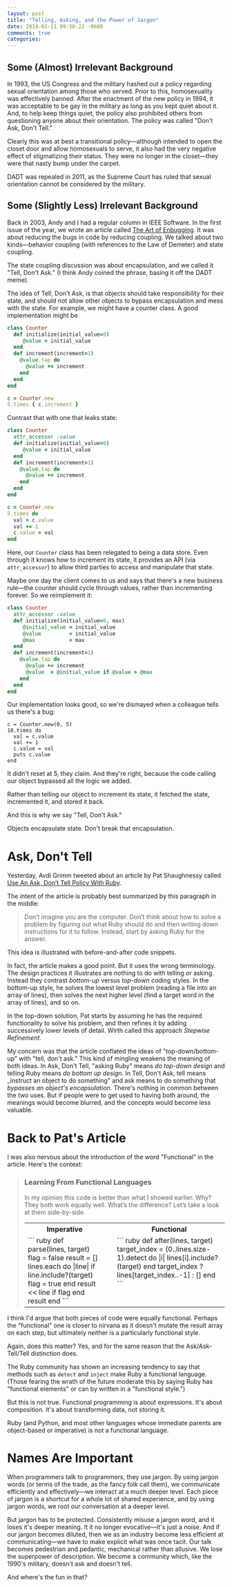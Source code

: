 ```yaml
---
layout: post
title: "Telling, Asking, and the Power of Jargon"
date: 2014-02-11 09:50:22 -0600
comments: true
categories: 
---
```


## Some (Almost) Irrelevant Background

In 1993, the US Congress and the military hashed out a policy regarding
sexual orientation among those who served. Prior to this,
homosexuality was effectively banned. After the enactment of the new
policy in 1994, it was acceptable to be gay in the military as long as
you kept quiet about it. And, to help keep things quiet, the policy
also prohibited others from questioning anyone about their
orientation. The policy was called "Don't Ask, Don't Tell."

Clearly this was at best a transitional policy—although intended to
open the closet door and allow homosexuals to serve, it also had the
very negative effect of stigmatizing their status. They were no longer
in the closet—they were that nasty bump under the carpet.

DADT was repealed in 2011, as the Supreme Court has ruled that
sexual orientation cannot be considered by the military.

## Some (Slightly Less) Irrelevant Background

Back in 2003, Andy and I had a regular column in IEEE Software. In the
first issue of the year, we wrote an article called [The Art of Enbugging](http://www.ccs.neu.edu/research/demeter/related-work/pragmatic-programmer/jan_03_enbug.pdf). It
was about reducing the bugs in code by reducing coupling. We talked
about two kinds—behavior coupling (with references to the Law of
Demeter) and state coupling.

The state coupling discussion was about encapsulation, and we called it
"Tell, Don't Ask." (I think Andy coined the phrase, basing it off the
DADT meme).

The idea of Tell, Don't Ask, is that objects should take
responsibility for their state, and should not allow other objects to
bypass encapsulation and mess with the state. For example, we might
have a counter class. A good implementation might be

``` ruby
class Counter
  def initialize(initial_value=0)
     @value = initial_value
  end
  def increment(increment=1)
    @value.tap do
      @value += increment
    end
  end
end

c = Counter.new
5.times { c.increment }
```

Contrast that with one that leaks state:

``` ruby
class Counter
  attr_accessor :value
  def initialize(initial_value=0)
     @value = initial_value
  end
  def increment(increment=1)
    @value.tap do
      @value += increment
    end
  end
end

c = Counter.new
5.times do
  val = c.value
  val += 1
  c.value = val
end
```

Here, our `Counter` class has been relegated to being a data
store. Even through it knows how to increment its state, it provides
an API (via `attr_accessor`) to allow third parties to access and
manipulate that state.

Maybe one day the client comes to us and says that there's a new
business rule—the counter should cycle through values, rather than
incrementing forever. So we reimplement it:

``` ruby
class Counter
  attr_accessor :value
  def initialize(initial_value=0, max)
     @initial_value = initial_value
     @value         = initial_value
     @max           = max
  end
  def increment(increment=1)
    @value.tap do
      @value += increment
      @value  = @initial_value if @value > @max
    end
  end
end
```

Our implementation looks good, so we're dismayed when a colleague tells us
there's a bug:

```
c = Counter.new(0, 5)
10.times do
  val = c.value
  val += 1
  c.value = val
  puts c.value
end
```

It didn't reset at 5, they claim. And they're right, because the code
calling our object bypassed all the logic we added.

Rather than telling our object to increment its state, it fetched the
state, incremented it, and stored it back.

And this is why we say "Tell, Don't Ask."

Objects encapsulate state. Don't break that encapsulation.


# Ask, Don't Tell

Yesterday, Avdi Grimm tweeted about an article by Pat Shaughnessy
called [Use An Ask, Don’t Tell Policy With Ruby](http://patshaughnessy.net/2014/2/10/use-an-ask-dont-tell-policy-with-ruby).

The intent of the article is probably best summarized by this
paragraph in the middle:

> Don’t imagine you are the computer. Don’t think about how to solve a
> problem by figuring out what Ruby should do and then writing down
> instructions for it to follow. Instead, start by asking Ruby for the
> answer.

This idea is illustrated with before-and-after code snippets.

In fact, the article makes a good point. But it uses the wrong
terminology. The design practices it illustrates are nothing to do
with telling or asking. Instead they contrast _bottom-up_ versus
_top-down_ coding styles. In the bottom-up style, he solves the lowest
level problem (reading a file into an array of lines), then solves the
next higher level (find a target word in the array of lines), and so
on.

In the top-down solution, Pat starts by assuming he has the required
functionality to solve his problem, and then refines it by adding
successively lower levels of detail. Wirth called this approach
_Stepwise Refinement_.

My concern was that the article conflated the ideas of
"top-down/bottom-up" with "tell, don't ask." This kind of mingling
weakens the meaning of both ideas. In Ask, Don't Tell, "asking Ruby"
means _do top-down design_ and telling Ruby means _do bottom up
design._ In Tell, Don't Ask, tell means _instruct an object to do
something" and ask means to do something that _bypasses an object's
encapsulation_. There's nothing in common between the two uses. But if
people were to get used to having both around, the meanings would
become blurred, and the concepts would become less valuable.


# Back to Pat's Article

I was also nervous about the introduction of the word "Functional" in
the article. Here's the context:

<blockquote>
<h3> Learning From Functional Languages</h3>

In my opinion this code is better than what I showed earlier. Why?
They both work equally well. What’s the difference? Let’s take a look
at them side-by-side.

<table>
<tr><th>Imperative</th><th>&nbsp;</th><th>Functional</th></tr>
<tr>
<td style="vertical-align: top">
``` ruby
def parse(lines, target)
  flag = false
  result = []
  lines.each do |line|
    if line.include?(target)
      flag = true
    end
    result << line if flag
  end
  result
end
```
</td>
<td></td>
<td style="vertical-align: top">
``` ruby
def after(lines, target)
  target_index = (0..lines.size-1).detect do |i|
    lines[i].include?(target)
  end
  target_index ? lines[target_index..-1] : []
end
```
</td>
</tr>
</table>

</blockquote>


I think I'd argue that both pieces of code were equally
functional. Perhaps the "functional" one is closer to nirvana as it
doesn't mutate the result array on each step, but ultimately neither
is a particularly functional style.

Again, does this matter? Yes, and for the same reason that the
Ask/Ask-Tell/Tell distinction does.

The Ruby community has shown an increasing tendency to say that
methods such as `detect` and `inject` make Ruby a functional
language. (Those fearing the wrath of the future moderate this by
saying Ruby has "functional elements" or can by written in a
"functional style.")

But this is not true. Functional programming is about
expressions. It's about composition. It's about transforming data, not
storing it. 

Ruby (and Python, and most other languages whose immediate parents are
object-based or imperative) is not a functional language.


# Names Are Important

When programmers talk to programmers, they use jargon.  By using
jargon words (or terms of the trade, as the fancy folk call them), we
communicate efficiently and effectively—we interact at a much deeper
level. Each piece of jargon is a shortcut for a whole lot of shared
experience, and by using jargon words, we root our conversation at a
deeper level.

But jargon has to be protected. Consistently misuse a jargon word, and
it loses it's deeper meaning. It it no longer evocative—it's just a
noise. And if our jargon becomes diluted, then we as an industry
become less efficient at communicating—we have to make explicit what
was once tacit. Our talk becomes pedestrian and pedantic, mechanical
rather than allusive. We lose the superpower of description. We become
a community which, like the 1990's military, doesn't ask and doesn't tell.

And where's the fun in that?




<!--  LocalWords:  stigmatizing Demeter meme def attr accessor API
 -->
<!--  LocalWords:  Avdi tweeted Shaughnessy Wirth conflated
 -->
